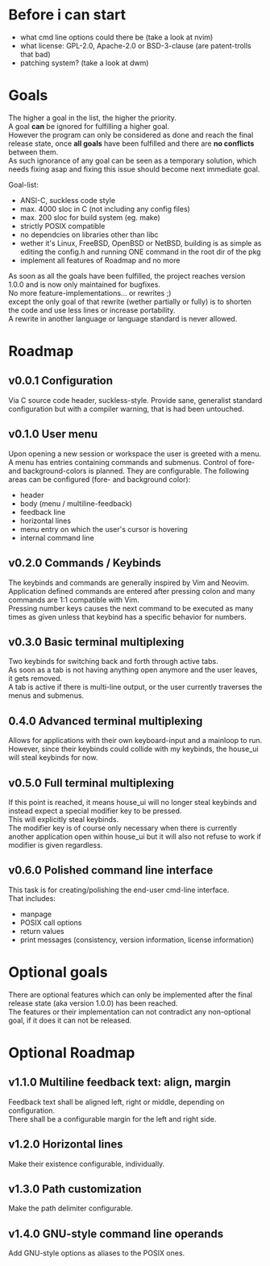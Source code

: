 # Before i can start
- what cmd line options could there be (take a look at nvim)
- what license: GPL-2.0, Apache-2.0 or BSD-3-clause (are patent-trolls that bad)
- patching system? (take a look at dwm)

# Goals
The higher a goal in the list, the higher the priority.  
A goal __can__ be ignored for fulfilling a higher goal.  
However the program can only be considered as done and reach the final release
state, once **all goals** have been fulfilled and there are **no conflicts**
between them.  
As such ignorance of any goal can be seen as a temporary solution, which needs
fixing asap and fixing this issue should become next immediate goal.  

Goal-list:  
- ANSI-C, suckless code style
- max. 4000 sloc in C (not including any config files)
- max. 200 sloc for build system (eg. make)
- strictly POSIX compatible
- no dependcies on libraries other than libc
- wether it's Linux, FreeBSD, OpenBSD or NetBSD, building is as simple as
editing the config.h and running ONE command in the root dir of the pkg
- implement all features of Roadmap and no more

As soon as all the goals have been fulfilled, the project reaches version 1.0.0
and is now only maintained for bugfixes.  
No more feature-implementations... or rewrites ;)  
except the only goal of that rewrite (wether partially or fully) is to shorten
the code and use less lines or increase portability.  
A rewrite in another language or language standard is never allowed.  

# Roadmap

## v0.0.1 Configuration
Via C source code header, suckless-style.
Provide sane, generalist standard configuration but with a compiler warning,
that is had been untouched.

## v0.1.0 User menu
Upon opening a new session or workspace the user is greeted with a menu.  
A menu has entries containing commands and submenus.
Control of fore- and background-colors is planned.
They are configurable.
The following areas can be configured (fore- and background color):
- header
- body (menu / multiline-feedback)
- feedback line
- horizontal lines
- menu entry on which the user's cursor is hovering
- internal command line

## v0.2.0 Commands / Keybinds
The keybinds and commands are generally inspired by Vim and Neovim.  
Application defined commands are entered after pressing colon and many commands
are 1:1 compatible with Vim.  
Pressing number keys causes the next command to be executed as many times as
given unless that keybind has a specific behavior for numbers.

## v0.3.0 Basic terminal multiplexing
Two keybinds for switching back and forth through active tabs.  
As soon as a tab is not having anything open anymore and the user leaves, it
gets removed.  
A tab is active if there is multi-line output, or the user currently traverses
the menus and submenus.

## 0.4.0 Advanced terminal multiplexing
Allows for applications with their own keyboard-input and a mainloop to run.  
However, since their keybinds could collide with my keybinds, the house_ui will
steal keybinds for now.

## v0.5.0 Full terminal multiplexing
If this point is reached, it means house_ui will no longer steal keybinds and
instead expect a special modifier key to be pressed.  
This will explicitly steal keybinds.  
The modifier key is of course only necessary when there is currently another
application open within house_ui but it will also not refuse to work if
modifier is given regardless.

## v0.6.0 Polished command line interface
This task is for creating/polishing the end-user cmd-line interface.  
That includes:  
- manpage
- POSIX call options
- return values
- print messages (consistency, version information, license information)

# Optional goals
There are optional features which can only be implemented after the final
release state (aka version 1.0.0) has been reached.  
The features or their implementation can not contradict any non-optional goal,
if it does it can not be released.

# Optional Roadmap

## v1.1.0 Multiline feedback text: align, margin
Feedback text shall be aligned left, right or middle, depending on
configuration.  
There shall be a configurable margin for the left and right side.  

## v1.2.0 Horizontal lines
Make their existence configurable, individually.  

## v1.3.0 Path customization
Make the path delimiter configurable.  

## v1.4.0 GNU-style command line operands
Add GNU-style options as aliases to the POSIX ones.



